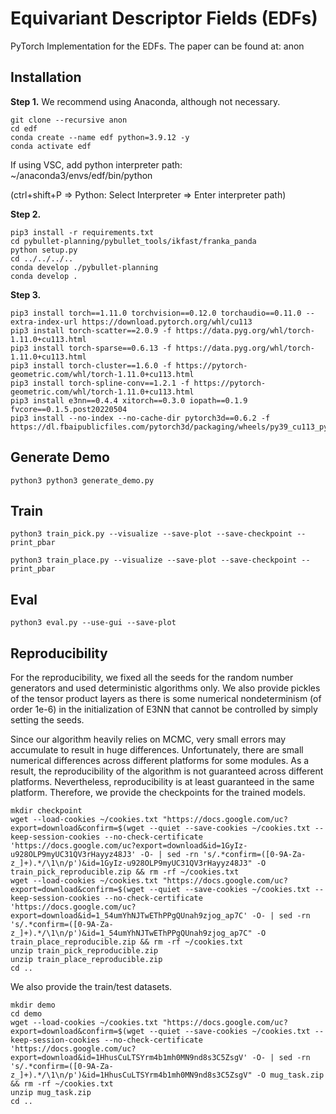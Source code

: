 # Equivariant Descriptor Fields (EDFs)
PyTorch Implementation for the EDFs.
The paper can be found at: anon

## Installation

**Step 1.** We recommend using Anaconda, although not necessary.
```shell
git clone --recursive anon
cd edf
conda create --name edf python=3.9.12 -y
conda activate edf
```
If using VSC, add python interpreter path: ~/anaconda3/envs/edf/bin/python

(ctrl+shift+P => Python: Select Interpreter => Enter interpreter path)

**Step 2.**
```shell
pip3 install -r requirements.txt
cd pybullet-planning/pybullet_tools/ikfast/franka_panda
python setup.py
cd ../../../..
conda develop ./pybullet-planning
conda develop .
```

**Step 3.**
```shell
pip3 install torch==1.11.0 torchvision==0.12.0 torchaudio==0.11.0 --extra-index-url https://download.pytorch.org/whl/cu113
pip3 install torch-scatter==2.0.9 -f https://data.pyg.org/whl/torch-1.11.0+cu113.html
pip3 install torch-sparse==0.6.13 -f https://data.pyg.org/whl/torch-1.11.0+cu113.html
pip3 install torch-cluster==1.6.0 -f https://pytorch-geometric.com/whl/torch-1.11.0+cu113.html
pip3 install torch-spline-conv==1.2.1 -f https://pytorch-geometric.com/whl/torch-1.11.0+cu113.html
pip3 install e3nn==0.4.4 xitorch==0.3.0 iopath==0.1.9 fvcore==0.1.5.post20220504
pip3 install --no-index --no-cache-dir pytorch3d==0.6.2 -f https://dl.fbaipublicfiles.com/pytorch3d/packaging/wheels/py39_cu113_pyt1110/download.html
```

## Generate Demo
```shell
python3 python3 generate_demo.py
```

## Train
```shell
python3 train_pick.py --visualize --save-plot --save-checkpoint --print_pbar
```
```shell
python3 train_place.py --visualize --save-plot --save-checkpoint --print_pbar
```

## Eval
```shell
python3 eval.py --use-gui --save-plot
```



## Reproducibility
For the reproducibility, we fixed all the seeds for the random number generators and used deterministic algorithms only.
We also provide pickles of the tensor product layers as there is some numerical nondeterminism (of order 1e-6) in the initialization of E3NN that cannot be controlled by simply setting the seeds.

Since our algorithm heavily relies on MCMC, very small errors may accumulate to result in huge differences.
Unfortunately, there are small numerical differences across different platforms for some modules.
As a result, the reproducibility of the algorithm is not guaranteed across different platforms.
Nevertheless, reproducibility is at least guaranteed in the same platform.
Therefore, we provide the checkpoints for the trained models. 
```shell
mkdir checkpoint
wget --load-cookies ~/cookies.txt "https://docs.google.com/uc?export=download&confirm=$(wget --quiet --save-cookies ~/cookies.txt --keep-session-cookies --no-check-certificate 'https://docs.google.com/uc?export=download&id=1GyIz-u928OLP9myUC31QV3rHayyz48J3' -O- | sed -rn 's/.*confirm=([0-9A-Za-z_]+).*/\1\n/p')&id=1GyIz-u928OLP9myUC31QV3rHayyz48J3" -O train_pick_reproducible.zip && rm -rf ~/cookies.txt
wget --load-cookies ~/cookies.txt "https://docs.google.com/uc?export=download&confirm=$(wget --quiet --save-cookies ~/cookies.txt --keep-session-cookies --no-check-certificate 'https://docs.google.com/uc?export=download&id=1_54umYhNJTwEThPPgQUnah9zjog_ap7C' -O- | sed -rn 's/.*confirm=([0-9A-Za-z_]+).*/\1\n/p')&id=1_54umYhNJTwEThPPgQUnah9zjog_ap7C" -O train_place_reproducible.zip && rm -rf ~/cookies.txt
unzip train_pick_reproducible.zip
unzip train_place_reproducible.zip
cd ..
```
We also provide the train/test datasets.
```shell
mkdir demo
cd demo
wget --load-cookies ~/cookies.txt "https://docs.google.com/uc?export=download&confirm=$(wget --quiet --save-cookies ~/cookies.txt --keep-session-cookies --no-check-certificate 'https://docs.google.com/uc?export=download&id=1HhusCuLTSYrm4b1mh0MN9nd8s3C5ZsgV' -O- | sed -rn 's/.*confirm=([0-9A-Za-z_]+).*/\1\n/p')&id=1HhusCuLTSYrm4b1mh0MN9nd8s3C5ZsgV" -O mug_task.zip && rm -rf ~/cookies.txt
unzip mug_task.zip 
cd ..
```







